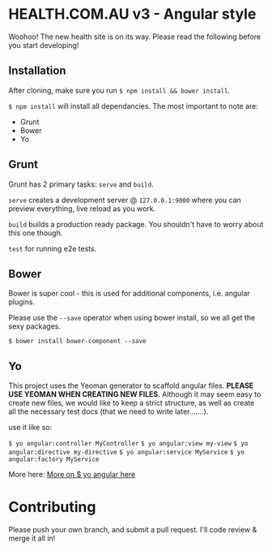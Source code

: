 # HEALTH.COM.AU v3 - Angular style

Woohoo! The new health site is on its way. Please read the following before you start developing!

## Installation
After cloning, make sure you run `$ npm install && bower install`.

`$ npm install` will install all dependancies. 
The most important to note are:
* Grunt
* Bower
* Yo

## Grunt

Grunt has 2 primary tasks: `serve` and `build`.

`serve` creates a development server @ `127.0.0.1:9000` where you can preview everything, live reload as you work.

`build` builds a production ready package. You shouldn't have to worry about this one though.

`test` for running e2e tests.

## Bower

Bower is super cool - this is used for additional components, i.e. angular plugins. 

Please use the `--save` operator when using bower install, so we all get the sexy packages.

`$ bower install bower-component --save`

## Yo

This project uses the Yeoman generator to scaffold angular files. **PLEASE USE YEOMAN WHEN CREATING NEW FILES**. Although it may seem easy to create new files, we would like to keep a strict structure, as well as create all the necessary test docs (that we need to write later.......).

use it like so: 

`$ yo angular:controller MyController`
`$ yo angular:view my-view`
`$ yo angular:directive my-directive`
`$ yo angular:service MyService`
`$ yo angular:factory MyService`

More here: [More on $ yo angular here](https://github.com/yeoman/generator-angular)

# Contributing

Please push your own branch, and submit a pull request. I'll code review & merge it all in!